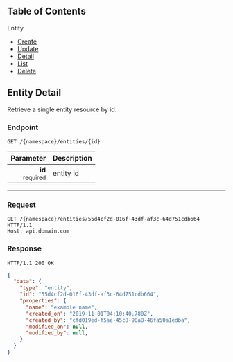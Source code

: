 ## Table of Contents

Entity
- [Create](./create.md)
- [Update](./update.md)
- [Detail](./detail.md)
- [List](./list.md)
- [Delete](./delete.md)

## Entity Detail

Retrieve a single entity resource by id.

### Endpoint
```http
GET /{namespace}/entities/{id}
```

| Parameter | Description |
| ---: | --- |
| **id**<br><small>required</small> | entity id |

---

### Request
```http
GET /{namespace}/entities/55d4cf2d-016f-43df-af3c-64d751cdb664 HTTP/1.1
Host: api.domain.com
```

### Response
```http
HTTP/1.1 200 OK
```
```json
{
  "data": {
    "type": "entity",
    "id": "55d4cf2d-016f-43df-af3c-64d751cdb664",
    "properties": {
      "name": "example name",
      "created_on": "2019-11-01T04:10:40.780Z",
      "created_by": "cfd019ed-f5ae-45c8-90a8-46fa50a1edba",
      "modified_on": null,
      "modified_by": null,
    }
  }
}
```
